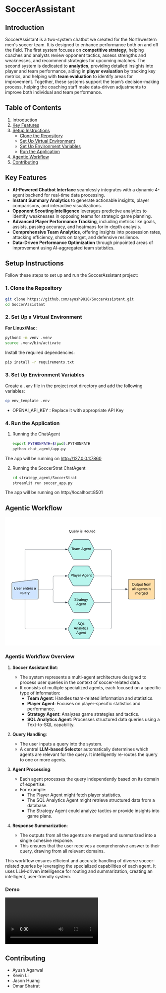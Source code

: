 # SoccerAssistant

## Introduction

SoccerAssistant is a two-system chatbot we created for the Northwestern men's soccer team. It is designed to enhance performance both on and off the field. The first system focuses on **competitive strategy**, helping coaches and analysts review opponent tactics, assess strengths and weaknesses, and recommend strategies for upcoming matches. The second system is dedicated to **analytics**, providing detailed insights into player and team performance, aiding in **player evaluation** by tracking key metrics, and helping with **team evaluation** to identify areas for improvement. Together, these systems support the team’s decision-making process, helping the coaching staff make data-driven adjustments to improve both individual and team performance.

## Table of Contents
1. [Introduction](#introduction)
2. [Key Features](#key-features)
3. [Setup Instructions](#setup-instructions)
   - [Clone the Repository](#1-clone-the-repository)
   - [Set Up Virtual Environment](#2-set-up-a-virtual-environment)
   - [Set Up Environment Variables](#3-set-up-environment-variables)
   - [Run the Application](#4-run-the-application)
4. [Agentic Workflow](#agentic-workflow)
5. [Contributing](#contributing)

## Key Features

- **AI-Powered Chatbot Interface** seamlessly integrates with a dynamic 4-agent backend for real-time data processing.  
- **Instant Summary Analytics** to generate actionable insights, player comparisons, and interactive visualizations.  
- **Opponent Scouting Intelligence** leverages predictive analytics to identify weaknesses in opposing teams for strategic game planning.  
- **Advanced Player Performance Tracking**, including metrics like goals, assists, passing accuracy, and heatmaps for in-depth analysis.  
- **Comprehensive Team Analytics**, offering insights into possession rates, attacking efficiency, shots on target, and defensive resilience.  
- **Data-Driven Performance Optimization** through pinpointed areas of improvement using AI-aggregated team statistics.   

## Setup Instructions

Follow these steps to set up and run the SoccerAssistant project:

### 1. Clone the Repository
```bash
git clone https://github.com/ayush9818/SoccerAssistant.git
cd SoccerAssistant
```

### 2. Set Up a Virtual Environment
**For Linux/Mac:**
```bash
python3 -m venv .venv
source .venv/bin/activate
```

Install the required dependencies:
```bash
pip install -r requirements.txt
```

### 3. Set Up Environment Variables
Create a `.env` file in the project root directory and add the following variables:

```bash
cp env_template .env
```

- OPENAI_API_KEY : Replace it with appropriate API Key

### 4. Run the Application

1. Running the ChatAgent
   ```bash
   export PYTHONPATH=$(pwd):PYTHONPATH
   python chat_agent/app.py
   ```

The app will be running on http://127.0.0.1:7860

2. Running the SoccerStrat ChatAgent
   ```bash
   cd strategy_agent/SoccerStrat
   streamlit run soccer_app.py
   ```

The app will be running on http://localhost:8501

## Agentic Workflow 

![AgenticWorkflow](assets/agentic_workflow.png)

### **Agentic Workflow Overview**

1. **Soccer Assistant Bot**:
   - The system represents a multi-agent architecture designed to process user queries in the context of soccer-related data.
   - It consists of multiple specialized agents, each focused on a specific type of information: 
     - **Team Agent**: Handles team-related information and statistics.
     - **Player Agent**: Focuses on player-specific statistics and performance.
     - **Strategy Agent**: Analyzes game strategies and tactics.
     - **SQL Analytics Agent**: Processes structured data queries using a Text-to-SQL capability.

2. **Query Handling**:
   - The user inputs a query into the system.
   - A central **LLM-based Selector** automatically determines which agents are relevant for the query. It intelligently re-routes the query to one or more agents.

3. **Agent Processing**:
   - Each agent processes the query independently based on its domain of expertise.
   - For example:
     - The Player Agent might fetch player statistics.
     - The SQL Analytics Agent might retrieve structured data from a database.
     - The Strategy Agent could analyze tactics or provide insights into game plans.

4. **Response Summarization**:
   - The outputs from all the agents are merged and summarized into a single cohesive response.
   - This ensures that the user receives a comprehensive answer to their query, drawing from all relevant domains.

This workflow ensures efficient and accurate handling of diverse soccer-related queries by leveraging the specialized capabilities of each agent. It uses LLM-driven intelligence for routing and summarization, creating an intelligent, user-friendly system.

### **Demo**
![Video Demo](assets/multi-agent-soccer-agent.mp4)


## Contributing
- Ayush Agarwal
- Kevin Li
- Jason Huang
- Omar Shatrat

